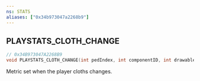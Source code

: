 ```yaml
---
ns: STATS
aliases: ["0x34b973047a2268b9"]
---
```

## PLAYSTATS_CLOTH_CHANGE

```c
// 0x34B973047A2268B9
void PLAYSTATS_CLOTH_CHANGE(int pedIndex, int componentID, int drawableID, int textureID, int paletteID);
```

Metric set when the player cloths changes.

